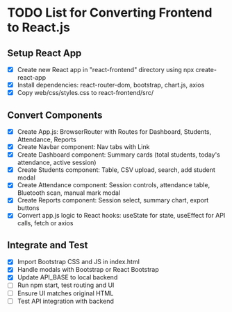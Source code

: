 # TODO List for Converting Frontend to React.js

## Setup React App
- [x] Create new React app in "react-frontend" directory using npx create-react-app
- [x] Install dependencies: react-router-dom, bootstrap, chart.js, axios
- [x] Copy web/css/styles.css to react-frontend/src/

## Convert Components
- [x] Create App.js: BrowserRouter with Routes for Dashboard, Students, Attendance, Reports
- [x] Create Navbar component: Nav tabs with Link
- [x] Create Dashboard component: Summary cards (total students, today's attendance, active session)
- [x] Create Students component: Table, CSV upload, search, add student modal
- [x] Create Attendance component: Session controls, attendance table, Bluetooth scan, manual mark modal
- [x] Create Reports component: Session select, summary chart, export buttons
- [x] Convert app.js logic to React hooks: useState for state, useEffect for API calls, fetch or axios

## Integrate and Test
- [x] Import Bootstrap CSS and JS in index.html
- [x] Handle modals with Bootstrap or React Bootstrap
- [x] Update API_BASE to local backend
- [ ] Run npm start, test routing and UI
- [ ] Ensure UI matches original HTML
- [ ] Test API integration with backend

